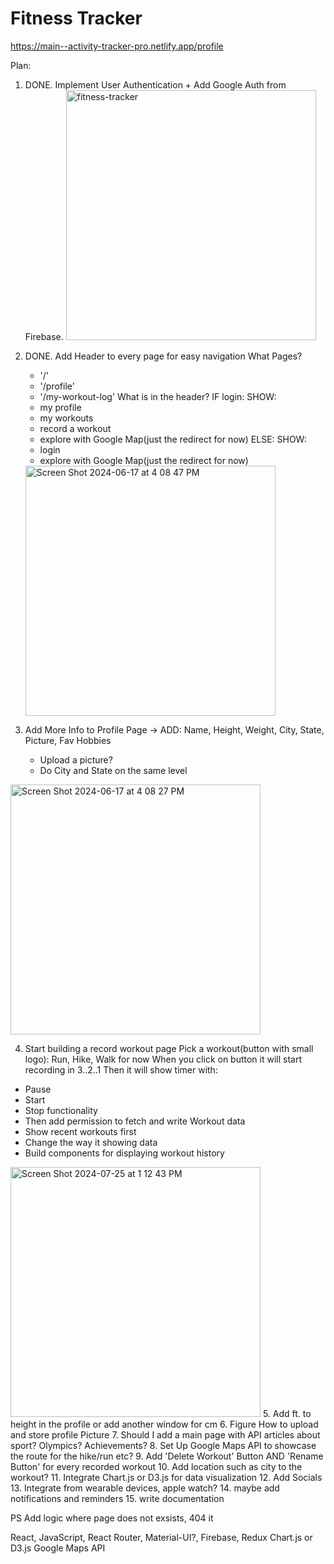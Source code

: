 # Fitness Tracker
https://main--activity-tracker-pro.netlify.app/profile

Plan:

1. DONE. Implement User Authentication + Add Google Auth from Firebase.
   <img width="400" alt="fitness-tracker" src="https://github.com/catherinekomi/fitness-tracker/assets/64502672/03d5ee8d-ffb3-4905-a76e-9665877ba85d">

2. DONE. Add Header to every page for easy navigation
   What Pages?

   - '/'
   - '/profile'
   - '/my-workout-log'
     What is in the header?
     IF login:
     SHOW:
   - my profile
   - my workouts
   - record a workout
   - explore with Google Map(just the redirect for now)
     ELSE:
     SHOW:
   - login
   - explore with Google Map(just the redirect for now)

   <img width="400" alt="Screen Shot 2024-06-17 at 4 08 47 PM" src="https://github.com/catherinekomi/fitness-tracker/assets/64502672/f813995f-9e52-4e45-990f-67b9a3bb6f95">

3. Add More Info to Profile Page ->
   ADD:
   Name, Height, Weight, City, State, Picture,
   Fav Hobbies

   - Upload a picture?
   - Do City and State on the same level

<img width="400" alt="Screen Shot 2024-06-17 at 4 08 27 PM" src="https://github.com/catherinekomi/fitness-tracker/assets/64502672/026a409b-af2e-4a61-b6ee-52b52ebf4222">

4. Start building a record workout page
   Pick a workout(button with small logo): Run, Hike, Walk for now
   When you click on button it will start recording in 3..2..1
   Then it will show timer with:

- Pause
- Start
- Stop functionality
- Then add permission to fetch and write Workout data
- Show recent workouts first
- Change the way it showing data
- Build components for displaying workout history
<img width="400" alt="Screen Shot 2024-07-25 at 1 12 43 PM" src="https://github.com/user-attachments/assets/1a886456-6d4e-4ed7-863a-4d495862a54f">
5. Add ft. to height in the profile or add another window for cm
6. Figure How to upload and store profile Picture
7. Should I add a main page with API articles about sport? Olympics? Achievements?
8. Set Up Google Maps API to showcase the route for the hike/run etc?
9. Add 'Delete Workout' Button AND 'Rename Button' for every recorded workout
10. Add location such as city to the workout?
11. Integrate Chart.js or D3.js for data visualization
12. Add Socials
13. Integrate from wearable devices, apple watch?
14. maybe add notifications and reminders
15. write documentation

PS
Add logic where page does not exsists, 404 it

React, JavaScript, React Router, Material-UI?, Firebase, Redux
Chart.js or D3.js
Google Maps API
